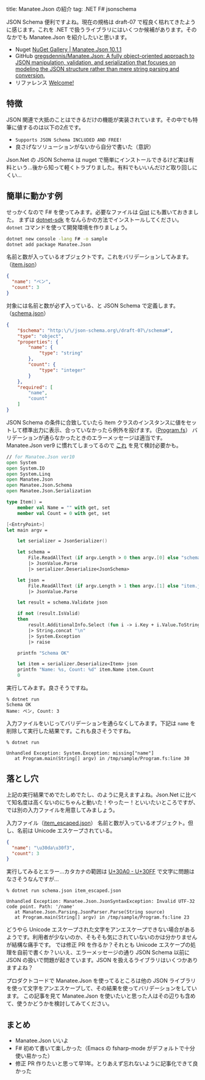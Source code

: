 title: Manatee.Json の紹介
tag: .NET F# jsonschema

JSON Schema 便利ですよね。現在の規格は draft-07 で程良く枯れてきたように感じます。これを .NET で扱うライブラリにはいくつか候補があります。そのなかでも Manatee.Json を紹介したいと思います。

- Nuget [NuGet Gallery | Manatee.Json 10.1.1](https://www.nuget.org/packages/Manatee.Json/)
- GitHub [gregsdennis/Manatee.Json: A fully object-oriented approach to JSON manipulation, validation, and serialization that focuses on modeling the JSON structure rather than mere string parsing and conversion.](https://github.com/gregsdennis/Manatee.Json)
- リファレンス [Welcome! ](https://gregsdennis.github.io/Manatee.Json/)

## 特徴
JSON 関連で大抵のことはできるだけの機能が実装されています。その中でも特筆に値するのは以下の2点です。
- `Supports JSON Schema INCLUDED AND FREE!`
- 良さげなソリューションがないから自分で書いた（意訳）

Json.Net の JSON Schema は nuget で簡単にインストールできるけど実は有料という…後から知って軽くトラブりました。有料でもいいんだけど取り回しにくい…

## 簡単に動かす例
せっかくなので F# を使ってみます。必要なファイルは [Gist](https://gist.github.com/karronoli/3b451c276f60851eef7ae48ec2d8b8ce) にも置いておきました。
まずは [dotnet-sdk](https://dotnet.microsoft.com/download) をなんらかの方法でインストールしてください。`dotnet` コマンドを使って開発環境を作りましょう。

```sh
dotnet new console -lang F# -o sample
dotnet add package Manatee.Json
```

名前と数が入っているオブジェクトです。これをバリデーションしてみます。（[item.json](https://gist.github.com/karronoli/3b451c276f60851eef7ae48ec2d8b8ce#file-item-json)）

```json
{
  "name": "ペン",
  "count": 3
}
```

対象には名前と数が必ず入っている、と JSON Schema で定義します。（[schema.json](https://gist.github.com/karronoli/3b451c276f60851eef7ae48ec2d8b8ce#file-schema-json)）

```json
{
    "$schema": "http:\/\/json-schema.org\/draft-07\/schema#",
    "type": "object",
    "properties": {
        "name": {
            "type": "string"
        },
        "count": {
            "type": "integer"
        }
    },
    "required": [
        "name",
        "count"
    ]
}
```

JSON Schema の条件に合致していたら Item クラスのインスタンスに値をセットして標準出力に表示、合っていなかったら例外を投げます。（[Program.fs](https://gist.github.com/karronoli/3b451c276f60851eef7ae48ec2d8b8ce#file-program-fs)）
バリデーションが通らなかったときのエラーメッセージは適当です。Manatee.Json ver9 に慣れてしまってるので [これ](https://gregsdennis.github.io/Manatee.Json/usage/schema.html#validation-results) を見て検討必要かも。

```fsharp
// for Manatee.Json ver10
open System
open System.IO
open System.Linq
open Manatee.Json
open Manatee.Json.Schema
open Manatee.Json.Serialization

type Item() =
    member val Name = "" with get, set
    member val Count = 0 with get, set

[<EntryPoint>]
let main argv =

    let serializer = JsonSerializer()

    let schema =
        File.ReadAllText (if argv.Length > 0 then argv.[0] else "schema.json")
        |> JsonValue.Parse
        |> serializer.Deserialize<JsonSchema>

    let json =
        File.ReadAllText (if argv.Length > 1 then argv.[1] else "item.json")
        |> JsonValue.Parse

    let result = schema.Validate json

    if not (result.IsValid)
    then
        result.AdditionalInfo.Select (fun i -> i.Key + i.Value.ToString())
        |> String.concat "\n"
        |> System.Exception
        |> raise

    printfn "Schema OK"

    let item = serializer.Deserialize<Item> json
    printfn "Name: %s, Count: %d" item.Name item.Count
    0
```

実行してみます。良さそうですね。

```
% dotnet run
Schema OK
Name: ペン, Count: 3
```

入力ファイルをいじってバリデーションを通らなくしてみます。下記は `name` を削除して実行した結果です。これも良さそうですね。

```
% dotnet run

Unhandled Exception: System.Exception: missing["name"]
   at Program.main(String[] argv) in /tmp/sample/Program.fs:line 30
```

## 落とし穴
上記の実行結果でめでたしめでたし、のように見えますよね。Json.Net に比べて知名度は高くないのにちゃんと動いた！やったー！といいたいところですが、では別の入力ファイルを用意してみましょう。

入力ファイル（[item_escaped.json](https://gist.github.com/karronoli/3b451c276f60851eef7ae48ec2d8b8ce#file-item_escaped-json)）
名前と数が入っているオブジェクト。但し、名前は Unicode エスケープされている。

```json
{
  "name": "\u30da\u30f3",
  "count": 3
}
```

実行してみるとエラー…カタカナの範囲は [U+30A0 - U+30FF](https://www.unicode.org/charts/PDF/U30A0.pdf) で文字に問題はなさそうなんですが…

```
% dotnet run schema.json item_escaped.json

Unhandled Exception: Manatee.Json.JsonSyntaxException: Invalid UTF-32 code point. Path: '/name'
   at Manatee.Json.Parsing.JsonParser.Parse(String source)
   at Program.main(String[] argv) in /tmp/sample/Program.fs:line 23
```

どうやら Unicode エスケープされた文字をアンエスケープできない場合があるようです。利用者が少ないのか、そもそも気にされていないのかは分かりませんが結構な痛手です。
では修正 PR を作るか？それとも Unicode エスケープの処理を自前で書くか？いいえ、エラーメッセージの通り JSON Schema 以前に JSON の扱いで問題が起きています。JSON を扱えるライブラリはいくつかありますよね？

プロダクトコードで Manatee.Json を使ってるところは他の JSON ライブラリを使って文字をアンエスケープして、その結果を使ってバリデーションをしています。
この記事を見て Manatee.Json を使いたいと思った人はその辺りも含めて、使うかどうかを検討してみてください。

## まとめ
- Manatee.Json いいよ
- F# 初めて書いて楽しかった（Emacs の fsharp-mode がデフォルトで十分使い易かった）
- 修正 PR 作りたいと思って早1年。とりあえず忘れないように記事化できて良かった
